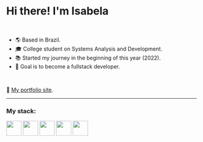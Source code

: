 Hi there! I'm Isabela
===========================================

<br>

* :earth_americas: Based in Brazil.
* :mortar_board: College student on Systems Analysis and Development.
* :books: Started my journey  in the beginning of this year (2022).
* :dart: Goal is to become a fullstack developer.

<br>

:link: [My portfolio site](https://isadelmatos.github.io/portfolio/).


---

### My stack:
<div>
  <img src="https://cdn.jsdelivr.net/gh/devicons/devicon/icons/javascript/javascript-original.svg" width="40" height="40"/>
  <img src="https://cdn.jsdelivr.net/gh/devicons/devicon/icons/typescript/typescript-original.svg" width="40" height="40"/>
  <img src="https://cdn.jsdelivr.net/gh/devicons/devicon/icons/react/react-original.svg" width="40" height="40"/>
  <img src="https://cdn.jsdelivr.net/gh/devicons/devicon/icons/sass/sass-original.svg" width="40" height="40"/>
  <img src="https://cdn.jsdelivr.net/gh/devicons/devicon/icons/java/java-original.svg" width="40" height="40"/>
</div>
